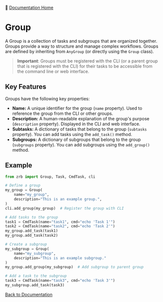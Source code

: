 🔖 [Documentation Home](../README.md)
# Group

A Group is a collection of tasks and subgroups that are organized together. Groups provide a way to structure and manage complex workflows. Groups are defined by inheriting from `AnyGroup` (or directly using the `Group` class).

> **Important**: Groups must be registered with the CLI (or a parent group that is registered with the CLI) for their tasks to be accessible from the command line or web interface.

## Key Features

Groups have the following key properties:

*   **Name:** A unique identifier for the group (`name` property). Used to reference the group from the CLI or other groups.
*   **Description:** A human-readable explanation of the group's purpose (`description` property). Displayed in the CLI and web interface.
*   **Subtasks:** A dictionary of tasks that belong to the group (`subtasks` property). You can add tasks using the `add_task()` method.
*   **Subgroups:** A dictionary of subgroups that belong to the group (`subgroups` property). You can add subgroups using the `add_group()` method.

## Example

```python
from zrb import Group, Task, CmdTask, cli

# Define a group
my_group = Group(
    name="my_group",
    description="This is an example group.",
)
cli.add_group(my_group)  # Register the group with CLI

# Add tasks to the group
task1 = CmdTask(name="task1", cmd="echo 'Task 1'")
task2 = CmdTask(name="task2", cmd="echo 'Task 2'")
my_group.add_task(task1)
my_group.add_task(task2)

# Create a subgroup
my_subgroup = Group(
    name="my_subgroup",
    description="This is an example subgroup."
)
my_group.add_group(my_subgroup)  # Add subgroup to parent group

# Add a task to the subgroup
task3 = CmdTask(name="task3", cmd="echo 'Task 3'")
my_subgroup.add_task(task3)
```

[Back to Documentation](../README.md)